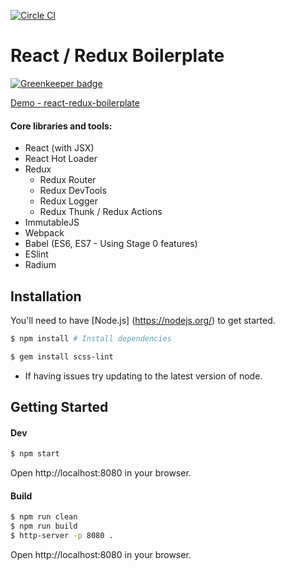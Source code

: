 [![Circle CI](https://circleci.com/gh/andrewdamelio/react-redux-boilerplate/tree/master.svg?style=svg&circle-token=35697916f8fc181b59f088c95a8dad886fc610a3)](https://circleci.com/gh/andrewdamelio/react-redux-boilerplate/tree/master)

# React / Redux Boilerplate

[![Greenkeeper badge](https://badges.greenkeeper.io/timestep/pizzaApp-react-redux.svg)](https://greenkeeper.io/)

[Demo - react-redux-boilerplate](http://andrewdamel.io/dev/react-redux)

#### Core libraries and tools:
- React (with JSX)
- React Hot Loader
- Redux
  - Redux Router
  - Redux DevTools
  - Redux Logger
  - Redux Thunk / Redux Actions
- ImmutableJS
- Webpack
- Babel (ES6, ES7 - Using Stage 0 features)
- ESlint
- Radium


## Installation

You'll need to have [Node.js] (https://nodejs.org/) to get started.

```bash
$ npm install # Install dependencies

$ gem install scss-lint
```

* If having issues try updating to the latest version of node.


## Getting Started

#### Dev
```bash
$ npm start
```
Open http://localhost:8080 in your browser.

#### Build
```bash
$ npm run clean
$ npm run build
$ http-server -p 8080 .

```
Open http://localhost:8080 in your browser.
